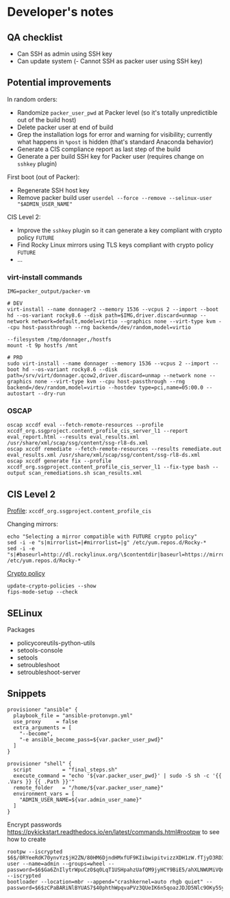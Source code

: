 
# Developer's notes

## QA checklist

- Can SSH as admin using SSH key
- Can update system
(- Cannot SSH as packer user using SSH key)

## Potential improvements

In random orders:
- Randomize `packer_user_pwd` at Packer level (so it's totally unpredictible out of the build host)
- Delete packer user at end of build
- Grep the installation logs for error and warning for visibility; currently what happens in `%post` is hidden (that's standard Anaconda behavior)
- Generate a CIS compliance report as last step of the build
- Generate a per build SSH key for Packer user (requires change on `sshkey` plugin)

First boot (out of Packer):
- Regenerate SSH host key
- Remove packer build user `userdel --force --remove --selinux-user "$ADMIN_USER_NAME"`

CIS Level 2:
- Improve the `sshkey` plugin so it can generate a key compliant with crypto policy `FUTURE`
- Find Rocky Linux mirrors using TLS keys compliant with crypto policy `FUTURE`
- ...

### virt-install commands

```
IMG=packer_output/packer-vm

# DEV
virt-install --name donnager2 --memory 1536 --vcpus 2 --import --boot hd --os-variant rocky8.6 --disk path=$IMG,driver.discard=unmap --network network=default,model=virtio --graphics none --virt-type kvm --cpu host-passthrough --rng backend=/dev/random,model=virtio

--filesystem /tmp/donnager,/hostfs
mount -t 9p hostfs /mnt

# PRD
sudo virt-install --name donnager --memory 1536 --vcpus 2 --import --boot hd --os-variant rocky8.6 --disk path=/srv/virt/donnager.qcow2,driver.discard=unmap --network none --graphics none --virt-type kvm --cpu host-passthrough --rng backend=/dev/random,model=virtio --hostdev type=pci,name=05:00.0 --autostart --dry-run
```


### OSCAP

```
oscap xccdf eval --fetch-remote-resources --profile xccdf_org.ssgproject.content_profile_cis_server_l1 --report eval_report.html --results eval_results.xml /usr/share/xml/scap/ssg/content/ssg-rl8-ds.xml
oscap xccdf remediate --fetch-remote-resources --results remediate.out eval_results.xml /usr/share/xml/scap/ssg/content/ssg-rl8-ds.xml
oscap xccdf generate fix --profile xccdf_org.ssgproject.content_profile_cis_server_l1 --fix-type bash --output scan_remediations.sh scan_results.xml
```

## CIS Level 2

[Profile](https://static.open-scap.org/ssg-guides/ssg-rhel8-guide-cis.html): `xccdf_org.ssgproject.content_profile_cis`

Changing mirrors:
```
echo "Selecting a mirror compatible with FUTURE crypto policy"
sed -i -e "s|mirrorlist=|#mirrorlist=|g" /etc/yum.repos.d/Rocky-*
sed -i -e "s|#baseurl=http://dl.rockylinux.org/\$contentdir|baseurl=https://mirrors.rit.edu/rocky|g" /etc/yum.repos.d/Rocky-*
```

[Crypto policy](https://static.open-scap.org/ssg-guides/ssg-rhel8-guide-cis.html#xccdf_org.ssgproject.content_rule_configure_crypto_policy)

```
update-crypto-policies --show
fips-mode-setup --check
```

## SELinux

Packages
- policycoreutils-python-utils
- setools-console
- setools
- setroubleshoot
- setroubleshoot-server

## Snippets

```
provisioner "ansible" {
  playbook_file = "ansible-protonvpn.yml"
  use_proxy     = false
  extra_arguments = [
    "--become",
    "-e ansible_become_pass=${var.packer_user_pwd}"
  ]
}
```

```
provisioner "shell" {
  script          = "final_steps.sh"
  execute_command = "echo '${var.packer_user_pwd}' | sudo -S sh -c '{{ .Vars }} {{ .Path }}'"
  remote_folder   = "/home/${var.packer_user_name}"
  environment_vars = [
    "ADMIN_USER_NAME=${var.admin_user_name}"
  ]
}
```

Encrypt passwords https://pykickstart.readthedocs.io/en/latest/commands.html#rootpw to see how to create
```
rootpw --iscrypted $6$/0RYeeRdK70ynvYz$jH2ZN/80HM6DjndHMxfUF9KIibwipitvizzXDH1zW.fTjyD3RD3tkNdNUaND18B/XqfAUW3vy1uebkBybCuIm0
user --name=admin --groups=wheel --password=$6$Ga6ZnIlytrWpuCzO$q0LqT1USHpahzUafQM9jyHCY9BiE5/ahXLNWUMiVQnFGblu0WWGZ1e6icTaCGO4GNgZNtspp1Let/qpM7FMVB0 --iscrypted
bootloader --location=mbr --append="crashkernel=auto rhgb quiet" --password=$6$zCPaBARiNlBYUAS7$40phthWpqvaPVz3QUeIK6n5qoazJDJD5Nlc9OKy5SyYoX9Rt4jFaLjzqJCwpgR4RVAEFSADsqQot0WKs5qNto0
